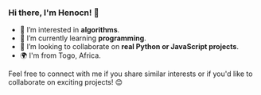 ### Hi there, I'm Henocn! 👋

- 👀 I’m interested in **algorithms**.
- 🌱 I’m currently learning **programming**.
- 💞️ I’m looking to collaborate on **real Python or JavaScript projects**.
- 🌍 I'm from Togo, Africa.

Feel free to connect with me if you share similar interests or if you'd like to collaborate on exciting projects! 😊
